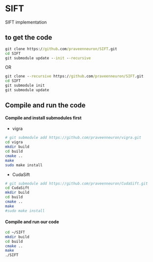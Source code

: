 # SIFT
SIFT implementation


## to get the code

```bat
git clone https://github.com/praveenneuron/SIFT.git
cd SIFT
git submodule update --init --recursive
```
OR

```bat
git clone --recursive https://github.com/praveenneuron/SIFT.git
cd SIFT
git submodule init
git submodule update
```

## Compile and run the code

#### Compile and install submodules first

+ vigra

```bash
# git submodule add https://github.com/praveenneuron/vigra.git
cd vigra
mkdir build
cd build
cmake ..
make
sudo make install
```


+ CudaSift

```bash
# git submodule add https://github.com/praveenneuron/CudaSift.git
cd CudaSift
mkdir build
cd build
cmake ..
make
#sudo make install
```

#### Compile and run our code

```bash
cd ~/SIFT
mkdir build
cd build
cmake ..
make
./SIFT
```
